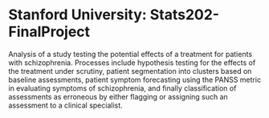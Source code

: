 # Stanford University: Stats202-FinalProject
Analysis of a study testing the potential effects of a treatment for patients with schizophrenia. Processes include hypothesis testing for the effects of the treatment under scrutiny, patient segmentation into clusters based on baseline assessments, patient symptom forecasting using the PANSS metric in evaluating symptoms of schizophrenia, and finally classification of assessments as erroneous by either flagging or assigning such an assessment to a clinical specialist.
